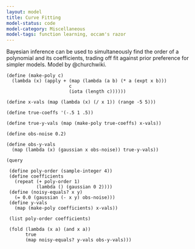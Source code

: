 ```yaml
---
layout: model
title: Curve Fitting
model-status: code
model-category: Miscellaneous
model-tags: function learning, occam's razor
---
```


Bayesian inference can be used to simultaneously find the order of
a polynomial and its coefficients, trading off fit against prior
preference for simpler models. Model by @churchwiki.

    (define (make-poly c)
      (lambda (x) (apply + (map (lambda (a b) (* a (expt x b)))
                           c
                           (iota (length c))))))
    
    (define x-vals (map (lambda (x) (/ x 1)) (range -5 5)))
    
    (define true-coeffs '(-.5 1 .5))
    
    (define true-y-vals (map (make-poly true-coeffs) x-vals))
    
    (define obs-noise 0.2)
    
    (define obs-y-vals
      (map (lambda (x) (gaussian x obs-noise)) true-y-vals))
    
    (query
    
     (define poly-order (sample-integer 4))
     (define coefficients
       (repeat (+ poly-order 1)
               (lambda () (gaussian 0 2))))
     (define (noisy-equals? x y)
       (= 0.0 (gaussian (- x y) obs-noise)))
     (define y-vals
       (map (make-poly coefficients) x-vals))
    
     (list poly-order coefficients)
    
     (fold (lambda (x a) (and x a))
           true
           (map noisy-equals? y-vals obs-y-vals)))
